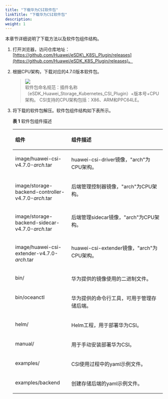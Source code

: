 ```yaml
---
title: "下载华为CSI软件包"
linkTitle: "下载华为CSI软件包"
description: 
weight: 1
---
```


本章节详细说明了下载方法以及软件包组件结构。

1.  打开浏览器，访问仓库地址：[https://github.com/Huawei/eSDK\_K8S\_Plugin/releases](https://github.com/Huawei/eSDK_K8S_Plugin/releases)。
2.  根据CPU架构，下载对应的4.7.0版本软件包。

    >![](/css-docs/public_sys-resources/zh-cn/icon-note.gif)  
    >软件包命名规范：插件名称（eSDK\_Huawei\_Storage\_Kubernetes\_CSI\_Plugin）+版本号+CPU架构。
    >CSI支持的CPU架构包括：X86、ARM和PPC64LE。

3.  将下载的软件包解压。软件包组件结构如下表所示。

    **表 1**  软件包组件描述

    <a name="zh-cn_topic_0150885197_table17200162435412"></a>
    <table><thead align="left"><tr id="zh-cn_topic_0150885197_row6201202412546"><th class="cellrowborder" valign="top" width="37.43%" id="mcps1.2.3.1.1"><p id="zh-cn_topic_0150885197_p15201324135419"><a name="zh-cn_topic_0150885197_p15201324135419"></a><a name="zh-cn_topic_0150885197_p15201324135419"></a>组件</p>
    </th>
    <th class="cellrowborder" valign="top" width="62.57%" id="mcps1.2.3.1.2"><p id="zh-cn_topic_0150885197_p10201724105411"><a name="zh-cn_topic_0150885197_p10201724105411"></a><a name="zh-cn_topic_0150885197_p10201724105411"></a>组件描述</p>
    </th>
    </tr>
    </thead>
    <tbody><tr id="row930973118310"><td class="cellrowborder" valign="top" width="37.43%" headers="mcps1.2.3.1.1 "><p id="p230912312313"><a name="p230912312313"></a><a name="p230912312313"></a>image/huawei-csi-v<span id="ph1247142163214"><a name="ph1247142163214"></a><a name="ph1247142163214"></a>4.7.0</span>-<em id="i7879115512231"><a name="i7879115512231"></a><a name="i7879115512231"></a>arch</em>.tar</p>
    </td>
    <td class="cellrowborder" valign="top" width="62.57%" headers="mcps1.2.3.1.2 "><p id="p131017311931"><a name="p131017311931"></a><a name="p131017311931"></a>huawei-csi-driver镜像，"arch"为CPU架构。</p>
    </td>
    </tr>
    <tr id="row1636415012105"><td class="cellrowborder" valign="top" width="37.43%" headers="mcps1.2.3.1.1 "><p id="p236425091017"><a name="p236425091017"></a><a name="p236425091017"></a>image/storage-backend-controller-v<span id="ph16563185044814"><a name="ph16563185044814"></a><a name="ph16563185044814"></a>4.7.0</span>-<em id="i1580012569101"><a name="i1580012569101"></a><a name="i1580012569101"></a>arch</em>.tar</p>
    </td>
    <td class="cellrowborder" valign="top" width="62.57%" headers="mcps1.2.3.1.2 "><p id="p0364350161018"><a name="p0364350161018"></a><a name="p0364350161018"></a>后端管理控制器镜像，"arch"为CPU架构。</p>
    </td>
    </tr>
    <tr id="row20811154791011"><td class="cellrowborder" valign="top" width="37.43%" headers="mcps1.2.3.1.1 "><p id="p9811154713107"><a name="p9811154713107"></a><a name="p9811154713107"></a>image/storage-backend-sidecar-v<span id="ph0931352104814"><a name="ph0931352104814"></a><a name="ph0931352104814"></a>4.7.0</span>-<em id="i17458825101116"><a name="i17458825101116"></a><a name="i17458825101116"></a>arch</em>.tar</p>
    </td>
    <td class="cellrowborder" valign="top" width="62.57%" headers="mcps1.2.3.1.2 "><p id="p7811174751010"><a name="p7811174751010"></a><a name="p7811174751010"></a>后端管理sidecar镜像，"arch"为CPU架构。</p>
    </td>
    </tr>
    <tr id="row925351132220"><td class="cellrowborder" valign="top" width="37.43%" headers="mcps1.2.3.1.1 "><p id="p32505182215"><a name="p32505182215"></a><a name="p32505182215"></a>image/huawei-csi-extender-v<span id="ph486705310481"><a name="ph486705310481"></a><a name="ph486705310481"></a>4.7.0</span>-<em id="i12719141202718"><a name="i12719141202718"></a><a name="i12719141202718"></a>arch</em>.tar</p>
    </td>
    <td class="cellrowborder" valign="top" width="62.57%" headers="mcps1.2.3.1.2 "><p id="p182585182214"><a name="p182585182214"></a><a name="p182585182214"></a>huawei-csi-extender镜像，"arch"为CPU架构。</p>
    </td>
    </tr>
    <tr id="zh-cn_topic_0150885197_row132011024185415"><td class="cellrowborder" valign="top" width="37.43%" headers="mcps1.2.3.1.1 "><p id="zh-cn_topic_0150885197_p320102410540"><a name="zh-cn_topic_0150885197_p320102410540"></a><a name="zh-cn_topic_0150885197_p320102410540"></a>bin/</p>
    </td>
    <td class="cellrowborder" valign="top" width="62.57%" headers="mcps1.2.3.1.2 "><p id="zh-cn_topic_0150885197_p720172417549"><a name="zh-cn_topic_0150885197_p720172417549"></a><a name="zh-cn_topic_0150885197_p720172417549"></a>华为提供的镜像使用的二进制文件。</p>
    </td>
    </tr>
    <tr id="row1266918385217"><td class="cellrowborder" valign="top" width="37.43%" headers="mcps1.2.3.1.1 "><p id="p566919345210"><a name="p566919345210"></a><a name="p566919345210"></a>bin/oceanctl</p>
    </td>
    <td class="cellrowborder" valign="top" width="62.57%" headers="mcps1.2.3.1.2 "><p id="p1966993195218"><a name="p1966993195218"></a><a name="p1966993195218"></a>华为提供的命令行工具，可用于管理存储后端。</p>
    </td>
    </tr>
    <tr id="zh-cn_topic_0150885197_row1745645113715"><td class="cellrowborder" valign="top" width="37.43%" headers="mcps1.2.3.1.1 "><p id="zh-cn_topic_0150885197_p164570514374"><a name="zh-cn_topic_0150885197_p164570514374"></a><a name="zh-cn_topic_0150885197_p164570514374"></a>helm/</p>
    </td>
    <td class="cellrowborder" valign="top" width="62.57%" headers="mcps1.2.3.1.2 "><p id="zh-cn_topic_0150885197_p445715115370"><a name="zh-cn_topic_0150885197_p445715115370"></a><a name="zh-cn_topic_0150885197_p445715115370"></a>Helm工程，用于部署华为CSI。</p>
    </td>
    </tr>
    <tr id="row1466517173816"><td class="cellrowborder" valign="top" width="37.43%" headers="mcps1.2.3.1.1 "><p id="p104671317163816"><a name="p104671317163816"></a><a name="p104671317163816"></a>manual/</p>
    </td>
    <td class="cellrowborder" valign="top" width="62.57%" headers="mcps1.2.3.1.2 "><p id="p154672177382"><a name="p154672177382"></a><a name="p154672177382"></a>用于手动安装部署华为CSI。</p>
    </td>
    </tr>
    <tr id="zh-cn_topic_0150885197_row132192110373"><td class="cellrowborder" valign="top" width="37.43%" headers="mcps1.2.3.1.1 "><p id="zh-cn_topic_0150885197_p18220111117379"><a name="zh-cn_topic_0150885197_p18220111117379"></a><a name="zh-cn_topic_0150885197_p18220111117379"></a>examples/</p>
    </td>
    <td class="cellrowborder" valign="top" width="62.57%" headers="mcps1.2.3.1.2 "><p id="zh-cn_topic_0150885197_p622091193716"><a name="zh-cn_topic_0150885197_p622091193716"></a><a name="zh-cn_topic_0150885197_p622091193716"></a>CSI使用过程中的yaml示例文件。</p>
    </td>
    </tr>
    <tr id="row49534515549"><td class="cellrowborder" valign="top" width="37.43%" headers="mcps1.2.3.1.1 "><p id="p14954195135418"><a name="p14954195135418"></a><a name="p14954195135418"></a>examples/backend</p>
    </td>
    <td class="cellrowborder" valign="top" width="62.57%" headers="mcps1.2.3.1.2 "><p id="p695405175411"><a name="p695405175411"></a><a name="p695405175411"></a>创建存储后端的yaml示例文件。</p>
    </td>
    </tr>
    </tbody>
    </table>

